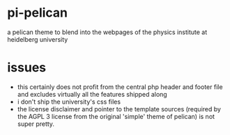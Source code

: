 # pi-pelican
a pelican theme to blend into the webpages of the physics institute at heidelberg university

# issues

 * this certainly does not profit from the central php header and footer file and excludes virtually all the features shipped along
 * i don't ship the university's css files
 * the license disclaimer and pointer to the template sources (required by the AGPL 3 license from the original 'simple' theme of pelican) is not super pretty.
